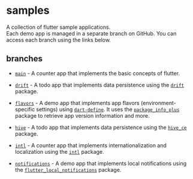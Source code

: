 # samples

A collection of flutter sample applications.  
Each demo app is managed in a separate branch on GitHub. You can access each branch using the links below.

## branches
* [`main`](https://github.com/covaaa/samples/tree/main) - A counter app that implements the basic concepts of flutter.

* [`drift`](https://github.com/covaaa/samples/tree/drift) - A todo app that implements data persistence using the [`drift`](https://pub.dev/packages/drift) package.

* [`flavors`](https://github.com/covaaa/samples/tree/flavors) - A demo app that implements app flavors (environment-specific settings) using [`dart-define`](https://dartcode.org/docs/using-dart-define-in-flutter). It uses the [`package_info_plus`](https://pub.dev/packages/package_info_plus) package to retrieve app version information and more.

* [`hive`](https://github.com/covaaa/samples/tree/hive) - A todo app that implements data persistence using the [`hive_ce`](https://pub.dev/packages/hive_ce) package.

* [`intl`](https://github.com/covaaa/samples/tree/intl) - A counter app that implements internationalization and localization using the [`intl`](https://pub.dev/packages/intl) package.

* [`notifications`](https://github.com/covaaa/samples/tree/notifications) - A demo app that implements local notifications using the [`flutter_local_notifications`](https://pub.dev/packages/flutter_local_notifications) package.
